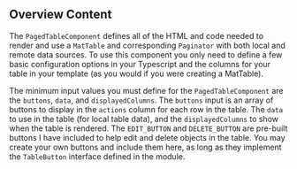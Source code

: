 ## Overview Content

The `PagedTableComponent` defines all of the HTML and code needed to render and
use a `MatTable` and corresponding `Paginator` with both local and remote data
sources. To use this component you only need to define a few basic configuration
options in your Typescript and the columns for your table in your template (as
you would if you were creating a MatTable).

The minimum input values you must define for the `PagedTableComponent` are the `buttons`, `data`, and `displayedColumns`. The `buttons` input is an array of buttons to display in the `actions` column for each row in the table. The `data` to use in the table (for local table data), and the `displayedColumns` to show when the table is rendered. The `EDIT_BUTTON` and `DELETE_BUTTON` are pre-built buttons I have included to help edit and delete objects in the table. You may create your own buttons and include them here, as long as they implement the `TableButton` interface defined in the module.
